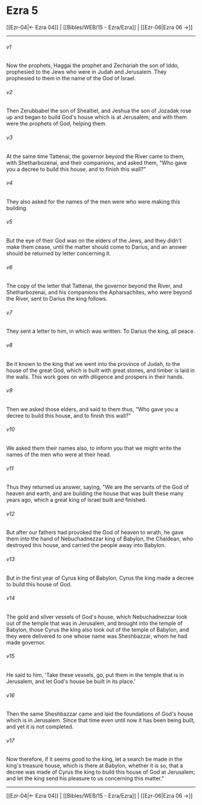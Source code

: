 # Ezra 5

[[Ezr-04|← Ezra 04]] | [[Bibles/WEB/15 - Ezra/Ezra]] | [[Ezr-06|Ezra 06 →]]
***



###### v1 
Now the prophets, Haggai the prophet and Zechariah the son of Iddo, prophesied to the Jews who were in Judah and Jerusalem. They prophesied to them in the name of the God of Israel. 

###### v2 
Then Zerubbabel the son of Shealtiel, and Jeshua the son of Jozadak rose up and began to build God's house which is at Jerusalem; and with them were the prophets of God, helping them. 

###### v3 
At the same time Tattenai, the governor beyond the River came to them, with Shetharbozenai, and their companions, and asked them, "Who gave you a decree to build this house, and to finish this wall?" 

###### v4 
They also asked for the names of the men were who were making this building. 

###### v5 
But the eye of their God was on the elders of the Jews, and they didn't make them cease, until the matter should come to Darius, and an answer should be returned by letter concerning it. 

###### v6 
The copy of the letter that Tattenai, the governor beyond the River, and Shetharbozenai, and his companions the Apharsachites, who were beyond the River, sent to Darius the king follows. 

###### v7 
They sent a letter to him, in which was written: To Darius the king, all peace. 

###### v8 
Be it known to the king that we went into the province of Judah, to the house of the great God, which is built with great stones, and timber is laid in the walls. This work goes on with diligence and prospers in their hands. 

###### v9 
Then we asked those elders, and said to them thus, "Who gave you a decree to build this house, and to finish this wall?" 

###### v10 
We asked them their names also, to inform you that we might write the names of the men who were at their head. 

###### v11 
Thus they returned us answer, saying, "We are the servants of the God of heaven and earth, and are building the house that was built these many years ago, which a great king of Israel built and finished. 

###### v12 
But after our fathers had provoked the God of heaven to wrath, he gave them into the hand of Nebuchadnezzar king of Babylon, the Chaldean, who destroyed this house, and carried the people away into Babylon. 

###### v13 
But in the first year of Cyrus king of Babylon, Cyrus the king made a decree to build this house of God. 

###### v14 
The gold and silver vessels of God's house, which Nebuchadnezzar took out of the temple that was in Jerusalem, and brought into the temple of Babylon, those Cyrus the king also took out of the temple of Babylon, and they were delivered to one whose name was Sheshbazzar, whom he had made governor. 

###### v15 
He said to him, 'Take these vessels, go, put them in the temple that is in Jerusalem, and let God's house be built in its place.' 

###### v16 
Then the same Sheshbazzar came and laid the foundations of God's house which is in Jerusalem. Since that time even until now it has been being built, and yet it is not completed. 

###### v17 
Now therefore, if it seems good to the king, let a search be made in the king's treasure house, which is there at Babylon, whether it is so, that a decree was made of Cyrus the king to build this house of God at Jerusalem; and let the king send his pleasure to us concerning this matter."

***
[[Ezr-04|← Ezra 04]] | [[Bibles/WEB/15 - Ezra/Ezra]] | [[Ezr-06|Ezra 06 →]]
